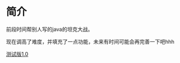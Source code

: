 #  简介

前段时间帮别人写的java的坦克大战。

现在调高了难度，并填充了一点功能，未来有时间可能会再完善一下吧hhh

[测试版1.0](https://github.com/intmian/tank-battle-java/releases/tag/1.0)
